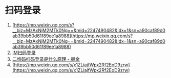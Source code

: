 # 扫码登录

1. [https://mp.weixin.qq.com/s?__biz=MzAxNjM2MTk0Ng==&mid=2247490482&idx=1&sn=a90caf89d0ab39bb50d61f89ee1a8988](https://mp.weixin.qq.com/s?__biz=MzAxNjM2MTk0Ng==&mid=2247490482&idx=1&sn=a90caf89d0ab39bb50d61f89ee1a8988)
2.  [IM扫码登录](https://mp.weixin.qq.com/s?__biz=MzUzMjM5ODk5Nw==&mid=2247486770&idx=1&sn=ea0fccce554d68418b08c1abff9aa1d5)
3. [二维码扫码登录是什么原理 - 掘金](https://juejin.cn/post/6940976355097985032)
4. [https://mp.weixin.qq.com/s/x1ZLiajfWpx2Rf2EoD9zrw](https://mp.weixin.qq.com/s/x1ZLiajfWpx2Rf2EoD9zrw)